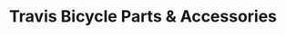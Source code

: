 ---
title: "Travis Bicycle Parts & Accessories"
url: /davao-city/travis-bicycle-parts-and-accessories/
shop: bicycle
---